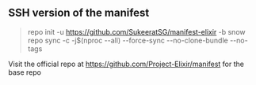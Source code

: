 ## **SSH version of the manifest**

> repo init -u  https://github.com/SukeeratSG/manifest-elixir -b snow 
> repo sync -c -j$(nproc --all) --force-sync --no-clone-bundle --no-tags

Visit the official repo at https://github.com/Project-Elixir/manifest for the base repo
